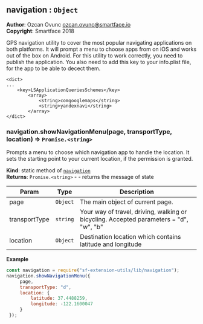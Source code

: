 <a name="module_navigation"></a>

## navigation : <code>Object</code>
**Author**: Ozcan Ovunc <ozcan.ovunc@smartface.io>  
**Copyright**: Smartface 2018

GPS navigation utility to cover the most popular navigating applications on both platforms.
It will prompt a menu to choose apps from on iOS and works out of the box on Android.
For this utility to work correctly, you need to publish the application. 
You also need to add this key to your info.plist file, for the app to be able to decect them.
```
<dict>
...
	<key>LSApplicationQueriesSchemes</key>
	    <array>
		    <string>comgooglemaps</string>
		    <string>yandexnavi</string>
	    </array>
</dict>
```  
<a name="module_navigation.showNavigationMenu"></a>

### navigation.showNavigationMenu(page, transportType, location) ⇒ <code>Promise.&lt;string&gt;</code>
Prompts a menu to choose which navigation app to handle the location.
It sets the starting point to your current location, if the permission is granted.

**Kind**: static method of [<code>navigation</code>](#module_navigation)  
**Returns**: <code>Promise.&lt;string&gt;</code> - - returns the message of state  

| Param | Type | Description |
| --- | --- | --- |
| page | <code>Object</code> | The main object of current page. |
| transportType | <code>string</code> | Your way of travel, driving, walking or bicycling. Accepted parameters = "d", "w", "b" |
| location | <code>Object</code> | Destination location which contains latitude and longitude |

**Example**  
```js
const navigation = require("sf-extension-utils/lib/navigation");
navigation.showNavigationMenu({
     page,
     transportType: "d",
     location: {
         latitude: 37.4488259,
         longitude: -122.1600047
     }
 });
```
